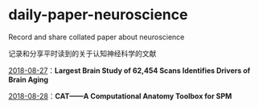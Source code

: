 # daily-paper-neuroscience
Record and share collated paper about neuroscience

记录和分享平时读到的关于认知神经科学的文献

[2018-08-27](https://github.com/Galory/daily-paper-neuroscience/blob/master/2018/08/27.md)：**Largest Brain Study of 62,454 Scans Identifies Drivers of Brain Aging**

[2018-08-28](https://github.com/Galory/daily-paper-neuroscience/blob/master/2018/08/28.md)：**CAT——A Computational Anatomy Toolbox for SPM**
